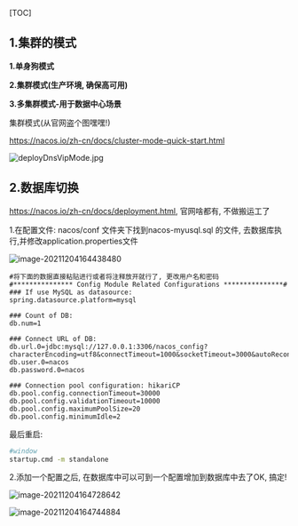 [TOC]

## 1.集群的模式

**1.单身狗模式**

**2.集群模式(生产环境, 确保高可用)**

**3.多集群模式-用于数据中心场景**



集群模式(从官网盗个图嘿嘿!)

https://nacos.io/zh-cn/docs/cluster-mode-quick-start.html

![deployDnsVipMode.jpg](https://nacos.io/img/deployDnsVipMode.jpg)

## 2.数据库切换

https://nacos.io/zh-cn/docs/deployment.html, 官网啥都有, 不做搬运工了

1.在配置文件: nacos/conf 文件夹下找到nacos-myusql.sql 的文件, 去数据库执行,并修改application.properties文件

![image-20211204164438480](https://cdn.jsdelivr.net/gh/hx1098/Algorithm@master/img/nacos/20211204164445.png)

```properties
#将下面的数据直接粘贴进行或者将注释放开就行了, 更改用户名和密码
#*************** Config Module Related Configurations ***************#
### If use MySQL as datasource:
spring.datasource.platform=mysql

### Count of DB:
db.num=1

### Connect URL of DB:
db.url.0=jdbc:mysql://127.0.0.1:3306/nacos_config?characterEncoding=utf8&connectTimeout=1000&socketTimeout=3000&autoReconnect=true&useUnicode=true&useSSL=false&serverTimezone=UTC
db.user.0=nacos
db.password.0=nacos

### Connection pool configuration: hikariCP
db.pool.config.connectionTimeout=30000
db.pool.config.validationTimeout=10000
db.pool.config.maximumPoolSize=20
db.pool.config.minimumIdle=2
```

最后重启: 

```bash
#window
startup.cmd -m standalone
```



2.添加一个配置之后, 在数据库中可以可到一个配置增加到数据库中去了OK, 搞定!

![image-20211204164728642](https://cdn.jsdelivr.net/gh/hx1098/Algorithm@master/img/nacos/20211204164728.png)

![image-20211204164744884](https://cdn.jsdelivr.net/gh/hx1098/Algorithm@master/img/nacos/20211204164744.png)

